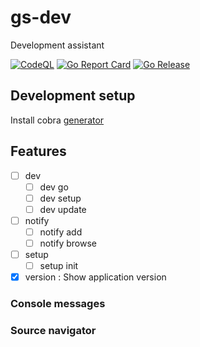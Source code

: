 # gs-dev
Development assistant

[![CodeQL](https://github.com/guionardo/gs-dev/actions/workflows/codeql-analysis.yml/badge.svg)](https://github.com/guionardo/gs-dev/actions/workflows/codeql-analysis.yml)
[![Go Report Card](https://goreportcard.com/badge/github.com/golang-standards/project-layout?style=flat-square)](https://goreportcard.com/report/github.com/guionardo/gs-dev)
[![Go Release](https://github.com/guionardo/gs-dev/actions/workflows/release.yml/badge.svg)](https://github.com/guionardo/gs-dev/actions/workflows/release.yml)

## Development setup

Install cobra [generator](https://github.com/spf13/cobra/blob/master/cobra/README.md)

## Features


* [ ] dev
  * [ ] dev go
  * [ ] dev setup
  * [ ] dev update
* [ ] notify
  * [ ] notify add
  * [ ] notify browse
* [ ] setup
  * [ ] setup init
* [X] version : Show application version

### Console messages


### Source navigator

